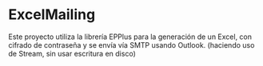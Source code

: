 # ExcelMailing
Este proyecto utiliza la librería EPPlus para la generación de un Excel, con cifrado de contraseña y se envía vía SMTP usando Outlook. (haciendo uso de Stream, sin usar escritura en disco)
